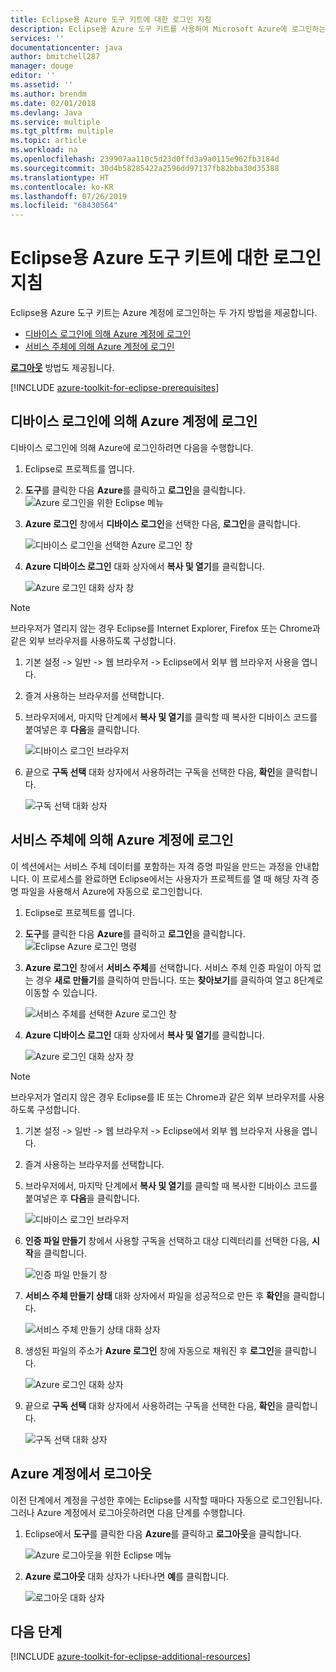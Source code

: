 ```yaml
---
title: Eclipse용 Azure 도구 키트에 대한 로그인 지침
description: Eclipse용 Azure 도구 키트를 사용하여 Microsoft Azure에 로그인하는 방법을 알아봅니다.
services: ''
documentationcenter: java
author: bmitchell287
manager: douge
editor: ''
ms.assetid: ''
ms.author: brendm
ms.date: 02/01/2018
ms.devlang: Java
ms.service: multiple
ms.tgt_pltfrm: multiple
ms.topic: article
ms.workload: na
ms.openlocfilehash: 239907aa110c5d23d0ffd3a9a0115e962fb3184d
ms.sourcegitcommit: 30d4b58285422a2596dd97137fb82bba30d35388
ms.translationtype: HT
ms.contentlocale: ko-KR
ms.lasthandoff: 07/26/2019
ms.locfileid: "68430564"
---
```

# <a name="sign-in-instructions-for-the-azure-toolkit-for-eclipse"></a>Eclipse용 Azure 도구 키트에 대한 로그인 지침

Eclipse용 Azure 도구 키트는 Azure 계정에 로그인하는 두 가지 방법을 제공합니다.

  - [디바이스 로그인에 의해 Azure 계정에 로그인](#sign-in-to-your-azure-account-by-device-login)
  - [서비스 주체에 의해 Azure 계정에 로그인](#sign-in-to-your-azure-account-by-service-principal)

[**로그아웃**](#sign-out-of-your-azure-account) 방법도 제공됩니다.

[!INCLUDE [azure-toolkit-for-eclipse-prerequisites](../includes/azure-toolkit-for-eclipse-prerequisites.md)]

## <a name="sign-in-to-your-azure-account-by-device-login"></a>디바이스 로그인에 의해 Azure 계정에 로그인

디바이스 로그인에 의해 Azure에 로그인하려면 다음을 수행합니다.

1. Eclipse로 프로젝트를 엽니다.

2. **도구**를 클릭한 다음 **Azure**를 클릭하고 **로그인**을 클릭합니다.
   ![Azure 로그인을 위한 Eclipse 메뉴][I01]

3. **Azure 로그인** 창에서 **디바이스 로그인**을 선택한 다음, **로그인**을 클릭합니다.

   ![디바이스 로그인을 선택한 Azure 로그인 창][I02]

4. **Azure 디바이스 로그인** 대화 상자에서 **복사 및 열기**를 클릭합니다.

   ![Azure 로그인 대화 상자 창][I03]

> [!NOTE]
>
> 브라우저가 열리지 않는 경우 Eclipse를 Internet Explorer, Firefox 또는 Chrome과 같은 외부 브라우저를 사용하도록 구성합니다.
>
> 1. 기본 설정 -> 일반 -> 웹 브라우저 -> Eclipse에서 외부 웹 브라우저 사용을 엽니다.
>
> 2. 즐겨 사용하는 브라우저를 선택합니다.
>

5. 브라우저에서, 마지막 단계에서 **복사 및 열기**를 클릭할 때 복사한 디바이스 코드를 붙여넣은 후 **다음**을 클릭합니다.

   ![디바이스 로그인 브라우저][I04]

6. 끝으로 **구독 선택** 대화 상자에서 사용하려는 구독을 선택한 다음, **확인**을 클릭합니다.

   ![구독 선택 대화 상자][I05]

## <a name="sign-in-to-your-azure-account-by-service-principal"></a>서비스 주체에 의해 Azure 계정에 로그인

이 섹션에서는 서비스 주체 데이터를 포함하는 자격 증명 파일을 만드는 과정을 안내합니다. 이 프로세스를 완료하면 Eclipse에서는 사용자가 프로젝트를 열 때 해당 자격 증명 파일을 사용해서 Azure에 자동으로 로그인합니다.

1. Eclipse로 프로젝트를 엽니다.

2. **도구**를 클릭한 다음 **Azure**를 클릭하고 **로그인**을 클릭합니다.
   ![Eclipse Azure 로그인 명령][A01]

3. **Azure 로그인** 창에서 **서비스 주체**를 선택합니다. 서비스 주체 인증 파일이 아직 없는 경우 **새로 만들기**를 클릭하여 만듭니다. 또는 **찾아보기**를 클릭하여 열고 8단계로 이동할 수 있습니다.

   ![서비스 주체를 선택한 Azure 로그인 창][A02]

4. **Azure 디바이스 로그인** 대화 상자에서 **복사 및 열기**를 클릭합니다.

   ![Azure 로그인 대화 상자 창][A08]

> [!NOTE]
>
> 브라우저가 열리지 않은 경우 Eclipse를 IE 또는 Chrome과 같은 외부 브라우저를 사용하도록 구성합니다.
>
> 1. 기본 설정 -> 일반 -> 웹 브라우저 -> Eclipse에서 외부 웹 브라우저 사용을 엽니다.
>
> 2. 즐겨 사용하는 브라우저를 선택합니다.
>

5. 브라우저에서, 마지막 단계에서 **복사 및 열기**를 클릭할 때 복사한 디바이스 코드를 붙여넣은 후 **다음**을 클릭합니다.

   ![디바이스 로그인 브라우저][A03]

6. **인증 파일 만들기** 창에서 사용할 구독을 선택하고 대상 디렉터리를 선택한 다음, **시작**을 클릭합니다.

   ![인증 파일 만들기 창][A04]

7. **서비스 주체 만들기 상태** 대화 상자에서 파일을 성공적으로 만든 후 **확인**을 클릭합니다.

   ![서비스 주체 만들기 상태 대화 상자][A05]

8. 생성된 파일의 주소가 **Azure 로그인** 창에 자동으로 채워진 후 **로그인**을 클릭합니다.

   ![Azure 로그인 대화 상자][A06]

9. 끝으로 **구독 선택** 대화 상자에서 사용하려는 구독을 선택한 다음, **확인**을 클릭합니다.

   ![구독 선택 대화 상자][A07]

## <a name="sign-out-of-your-azure-account"></a>Azure 계정에서 로그아웃

이전 단계에서 계정을 구성한 후에는 Eclipse를 시작할 때마다 자동으로 로그인됩니다. 그러나 Azure 계정에서 로그아웃하려면 다음 단계를 수행합니다.

1. Eclipse에서 **도구**를 클릭한 다음 **Azure**를 클릭하고 **로그아웃**을 클릭합니다.

   ![Azure 로그아웃을 위한 Eclipse 메뉴][L01]

2. **Azure 로그아웃** 대화 상자가 나타나면 **예**를 클릭합니다.

   ![로그아웃 대화 상자][L02]

## <a name="next-steps"></a>다음 단계

[!INCLUDE [azure-toolkit-for-eclipse-additional-resources](../includes/azure-toolkit-for-eclipse-additional-resources.md)]

<!-- URL List -->


<!-- IMG List -->

[I01]: media/azure-toolkit-for-eclipse-sign-in-instructions/I01.png
[I02]: media/azure-toolkit-for-eclipse-sign-in-instructions/I02.png
[I03]: media/azure-toolkit-for-eclipse-sign-in-instructions/I03.png
[I04]: media/azure-toolkit-for-eclipse-sign-in-instructions/I04.png
[I05]: media/azure-toolkit-for-eclipse-sign-in-instructions/I05.png

[A01]: media/azure-toolkit-for-eclipse-sign-in-instructions/A01.png
[A02]: media/azure-toolkit-for-eclipse-sign-in-instructions/A02.png
[A03]: media/azure-toolkit-for-eclipse-sign-in-instructions/A03.png
[A04]: media/azure-toolkit-for-eclipse-sign-in-instructions/A04.png
[A05]: media/azure-toolkit-for-eclipse-sign-in-instructions/A05.png
[A06]: media/azure-toolkit-for-eclipse-sign-in-instructions/A06.png
[A07]: media/azure-toolkit-for-eclipse-sign-in-instructions/A07.png
[A08]: media/azure-toolkit-for-eclipse-sign-in-instructions/A08.png

[L01]: media/azure-toolkit-for-eclipse-sign-in-instructions/L01.png
[L02]: media/azure-toolkit-for-eclipse-sign-in-instructions/L02.png
[L03]: media/azure-toolkit-for-eclipse-sign-in-instructions/L03.png
